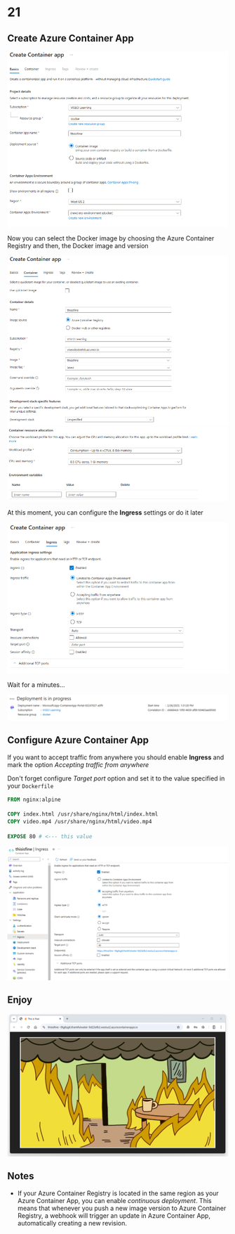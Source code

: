 # 21

## Create Azure Container App

![./images/1.png](./images/1.png)

Now you can select the Docker image by choosing the Azure Container Registry and then, the Docker image and version

![./images/2.png](./images/2.png)
![./images/3.png](./images/3.png)

At this moment, you can configure the **Ingress** settings or do it later

![./images/4.png](./images/4.png)

Wait for a minutes...

![./images/5.png](./images/5.png)

## Configure Azure Container App

If you want to accept traffic from anywhere you should enable **Ingress** and mark the option *Accepting traffic from anywhere*

Don't forget configure *Target port* option and set it to the value specified in your `Dockerfile`

```dockerfile
FROM nginx:alpine

COPY index.html /usr/share/nginx/html/index.html
COPY video.mp4 /usr/share/nginx/html/video.mp4

EXPOSE 80 # <--- this value
```

![./images/7.png](./images/7.png)

## Enjoy

![./images/8.png](./images/8.png)

## Notes

- If your Azure Container Registry is located in the same region as your Azure Container App, you can enable *continuous deployment*. This means that whenever you push a new image version to Azure Container Registry, a webhook will trigger an update in Azure Container App, automatically creating a new revision.

